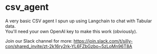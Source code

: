 # csv_agent
A very basic CSV agent I spun up using Langchain to chat with Tabular data.  
You'll need your own OpenAI key to make this work (obviously).

Join our Slack channel for more: https://join.slack.com/t/silly-con/shared_invite/zt-2k16ry2rk-YL6FZbGzbo~5zLoMn96T8A